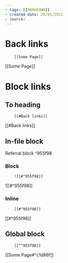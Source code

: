 ```yaml
---
- tags: [[MARKDOWN]]
- created date: 28/05/2022
- source: 
---
```


# Back links
```
	[[Some Page]]
```
[[Some Page]]
# Block links
## To heading
```
	[[#Back links]]
```
[[#Back links]]
## In-file block
Referral block ^955f98
###  Block

```
	![[#^955f98]]
```
![[#^955f98]]

### Inline

```
	[[#^955f98]]
```
[[#^955f98]]
## Global block
```
	[[^^955f98]]
```
[[Some Page#^c1d86f]]

